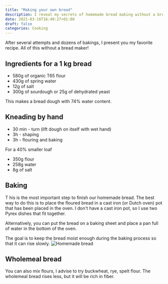 ```yaml
---
title: "Making your own bread"
description: I reveal my secrets of homemade bread making without a bread machine!
date: 2021-03-16T16:49:27+01:00
draft: false
categories: Cooking
---
```


After several attempts and dozens of bakings, I present you my favorite recipe. All of this without a bread maker!

<!--more-->

## Ingredients for a 1 kg bread
- 580g of organic T65 flour 
- 430g of spring water
- 12g of salt
- 300g of sourdough or 25g of dehydrated yeast

This makes a bread dough with 74% water content.

## Kneading by hand
- 30 min - turn (lift dough on itself with wet hand)
- 3h - shaping
- 3h - flouring and baking 

For a 40% smaller loaf 
- 350g flour
- 258g water
- 8g of salt

## Baking

T his is the most important step to finish our homemade bread. 
The best way to do this is to place the floured bread in a cast iron (or Dutch oven) pot that has been placed in the oven.
I don't have a cast iron pot, so I use two Pyrex dishes that fit together.

Alternatively, you can put the bread on a baking sheet and place a pan full of water in the bottom of the oven.

The goal is to keep the bread moist enough during the baking process so that it can rise slowly.
![Homemade bread](/images/pain_maison.jpeg)


## Wholemeal bread

You can also mix flours, I advise to try buckwheat, rye, spelt flour.
The wholemeal bread rises less, but it will be rich in fiber.
